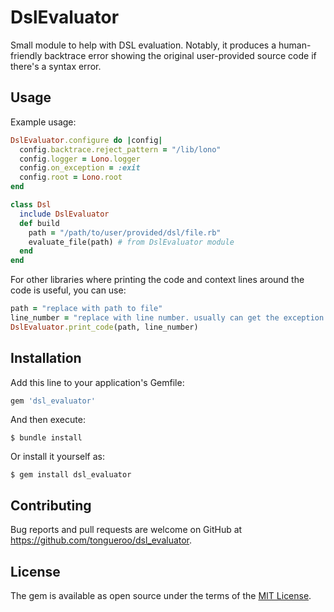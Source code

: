 # DslEvaluator

Small module to help with DSL evaluation. Notably, it produces a human-friendly backtrace error showing the original user-provided source code if there's a syntax error.

## Usage

Example usage:

```ruby
DslEvaluator.configure do |config|
  config.backtrace.reject_pattern = "/lib/lono"
  config.logger = Lono.logger
  config.on_exception = :exit
  config.root = Lono.root
end

class Dsl
  include DslEvaluator
  def build
    path = "/path/to/user/provided/dsl/file.rb"
    evaluate_file(path) # from DslEvaluator module
  end
end
```

For other libraries where printing the code and context lines around the code is useful, you can use:

```ruby
path = "replace with path to file"
line_number = "replace with line number. usually can get the exception.message"
DslEvaluator.print_code(path, line_number)
```

## Installation

Add this line to your application's Gemfile:

```ruby
gem 'dsl_evaluator'
```

And then execute:

    $ bundle install

Or install it yourself as:

    $ gem install dsl_evaluator

## Contributing

Bug reports and pull requests are welcome on GitHub at https://github.com/tongueroo/dsl_evaluator.

## License

The gem is available as open source under the terms of the [MIT License](https://opensource.org/licenses/MIT).
